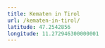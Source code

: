 ```yaml
---
title: Kematen in Tirol
url: /kematen-in-tirol/
latitude: 47.2542856
longitude: 11.272946300000001
---
```

